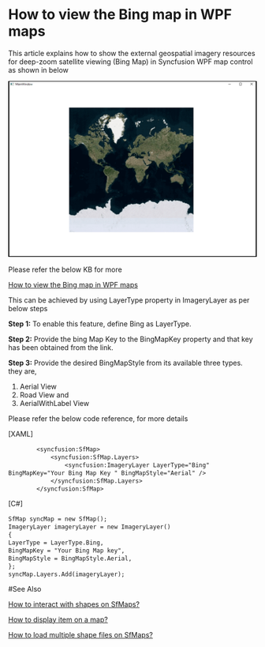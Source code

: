 # How to view the Bing map in WPF maps

This article explains how to show the external geospatial imagery resources for deep-zoom satellite viewing (Bing Map) in Syncfusion WPF map control as shown in below 

 ![Output image of BingMap](Output/BingMap.png)

 Please refer the below KB for more 

 [How to view the Bing map in WPF maps](https://www.syncfusion.com/kb/10799/?utm_medium=listing&utm_source=github-examples)

This can be achieved by using LayerType property in ImageryLayer as per below steps

**Step 1:** To enable this feature, define Bing as LayerType.

**Step 2:** Provide the bing Map Key to the BingMapKey property and that key has been obtained from the link.

**Step 3:** Provide the desired BingMapStyle from its available three types. they are,

1.	Aerial View
2.	Road View and
3.	AerialWithLabel View

Please refer the below code reference, for more details

[XAML]
```
        <syncfusion:SfMap>
            <syncfusion:SfMap.Layers>
                <syncfusion:ImageryLayer LayerType="Bing" BingMapKey="Your Bing Map Key " BingMapStyle="Aerial" />
            </syncfusion:SfMap.Layers>
        </syncfusion:SfMap>
```

[C#]

```
SfMap syncMap = new SfMap();
ImageryLayer imageryLayer = new ImageryLayer()
{
LayerType = LayerType.Bing,
BingMapKey = "Your Bing Map key",
BingMapStyle = BingMapStyle.Aerial,
};
syncMap.Layers.Add(imageryLayer);
```	

#See Also

[How to interact with shapes on SfMaps?](https://help.syncfusion.com/wpf/maps/map-selection)

[How to display item on a map?](https://help.syncfusion.com/wpf/maps/displaying-items-on-a-map)

[How to load multiple shape files on SfMaps?](https://help.syncfusion.com/wpf/maps/multilayer-support)

